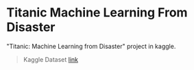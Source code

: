 # Titanic Machine Learning From Disaster

"Titanic: Machine Learning from Disaster" project in kaggle.

> Kaggle Dataset [link](https://www.kaggle.com/c/titanic/data)


